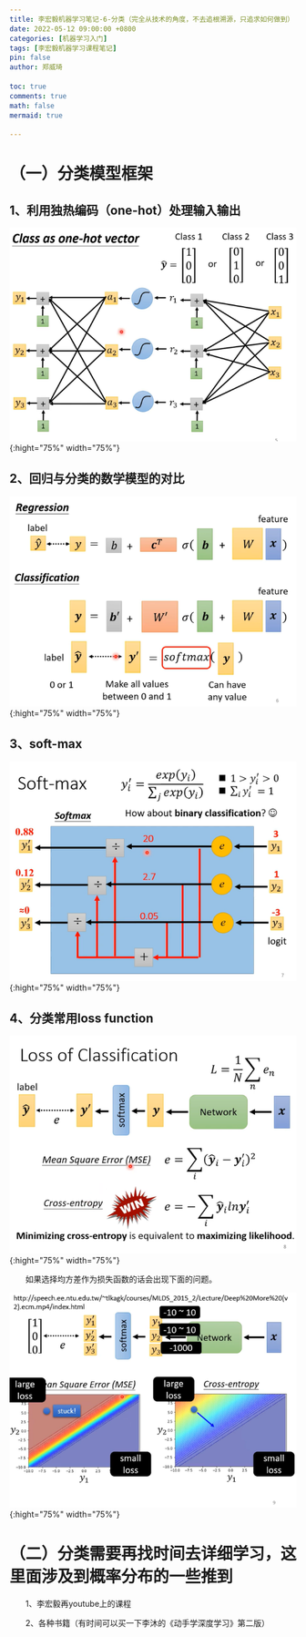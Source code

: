 ```yaml
---
title: 李宏毅机器学习笔记-6-分类（完全从技术的角度，不去追根溯源，只追求如何做到）
date: 2022-05-12 09:00:00 +0800
categories: [机器学习入门]
tags: [李宏毅机器学习课程笔记]
pin: false
author: 郑威琦

toc: true
comments: true
math: false
mermaid: true

---
```


# （一）分类模型框架

## 1、利用独热编码（one-hot）处理输入输出

![one hot](/assets/blog_res/2022-05-12-Thursday.assets/one-hot.png){:hight="75%" width="75%"}

## 2、回归与分类的数学模型的对比

![classification](/assets/blog_res/2022-05-12-Thursday.assets/classification.png){:hight="75%" width="75%"}

## 3、soft-max

![soft-max](/assets/blog_res/2022-05-12-Thursday.assets/soft-max.png){:hight="75%" width="75%"}

## 4、分类常用loss function

![loss](/assets/blog_res/2022-05-12-Thursday.assets/loss.png){:hight="75%" width="75%"}

&emsp;&emsp;如果选择均方差作为损失函数的话会出现下面的问题。

![problem](/assets/blog_res/2022-05-12-Thursday.assets/problem.png){:hight="75%" width="75%"}

# （二）分类需要再找时间去详细学习，这里面涉及到概率分布的一些推到

&emsp;&emsp;1、李宏毅再youtube上的课程

&emsp;&emsp;2、各种书籍（有时间可以买一下李沐的《动手学深度学习》第二版）